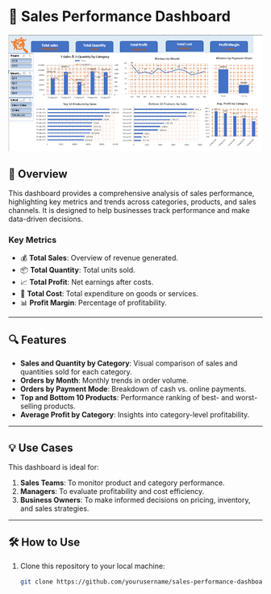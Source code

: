 # 🛒 Sales Performance Dashboard

![Dashboard Overview](Dashboard_Randomdata.png)

## 📝 Overview  
This dashboard provides a comprehensive analysis of sales performance, highlighting key metrics and trends across categories, products, and sales channels. It is designed to help businesses track performance and make data-driven decisions.

### Key Metrics  
- 💰 **Total Sales**: Overview of revenue generated.  
- 📦 **Total Quantity**: Total units sold.  
- 📈 **Total Profit**: Net earnings after costs.  
- 💸 **Total Cost**: Total expenditure on goods or services.  
- 📊 **Profit Margin**: Percentage of profitability.  

---

## 🔍 Features  
- **Sales and Quantity by Category**: Visual comparison of sales and quantities sold for each category.  
- **Orders by Month**: Monthly trends in order volume.  
- **Orders by Payment Mode**: Breakdown of cash vs. online payments.  
- **Top and Bottom 10 Products**: Performance ranking of best- and worst-selling products.  
- **Average Profit by Category**: Insights into category-level profitability.  

---

## 💡 Use Cases  
This dashboard is ideal for:  
1. **Sales Teams**: To monitor product and category performance.  
2. **Managers**: To evaluate profitability and cost efficiency.  
3. **Business Owners**: To make informed decisions on pricing, inventory, and sales strategies.  

---

## 🛠 How to Use  
1. Clone this repository to your local machine:  
   ```bash
   git clone https://github.com/yourusername/sales-performance-dashboard.git

